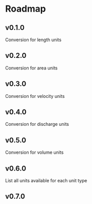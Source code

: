 # Roadmap

## v0.1.0

Conversion for length units

## v0.2.0

Conversion for area units

## v0.3.0

Conversion for velocity units

## v0.4.0

Conversion for discharge units

## v0.5.0

Conversion for volume units

## v0.6.0

List all units available for each unit type

## v0.7.0
